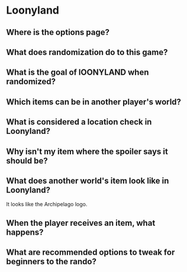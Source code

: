 # Loonyland

## Where is the options page?


## What does randomization do to this game?


## What is the goal of lOONYLAND when randomized?


## Which items can be in another player's world?


## What is considered a location check in Loonyland?


## Why isn't my item where the spoiler says it should be?


## What does another world's item look like in Loonyland?
It looks like the Archipelago logo. 

## When the player receives an item, what happens?


## What are recommended options to tweak for beginners to the rando?
